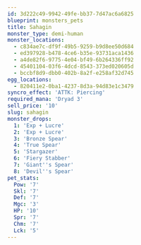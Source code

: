 ```yaml
---
id: 3d222c49-9942-49fe-bb37-7d47ac6a6825
blueprint: monsters_pets
title: Sahagin
monster_type: demi-human
monster_locations:
  - c834ae7c-df9f-49b5-9259-b9d8ee50d684
  - ed397928-b478-4ce6-b35e-93731aca1436
  - a4de82f6-9775-4e04-bf49-6b264336ff92
  - 45401104-03f6-4dcd-8543-373ed020605d
  - bccbf8d9-dbb0-402b-8a2f-e258af32d745
egg_locations:
  - 820411e2-0ba1-4237-8d3a-94d83e1c3479
syncro_effect: 'ATTK: Piercing'
required_mana: 'Dryad 3'
sell_price: '10'
slug: sahagin
monster_drops:
  1: 'Exp + Lucre'
  2: 'Exp + Lucre'
  3: 'Bronze Spear'
  4: 'True Spear'
  5: 'Stargazer'
  6: 'Fiery Stabber'
  7: 'Giant''s Spear'
  8: 'Devil''s Spear'
pet_stats:
  Pow: '7'
  Skl: '7'
  Def: '7'
  Mgc: '3'
  HP: '10'
  Spr: '7'
  Chm: '7'
  Lck: '5'
---
```

